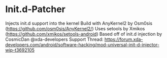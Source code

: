 # Init.d-Patcher
Injects init.d support into the kernel
Build with AnyKernel2 by Osm0sis (https://github.com/osm0sis/AnyKernel2/)
Uses setools by Xmikos (https://github.com/xmikos/setools-android)
Based off of init.d injection by CosmicDan @xda-developers
Support Thread: https://forum.xda-developers.com/android/software-hacking/mod-universal-init-d-injector-wip-t3692105